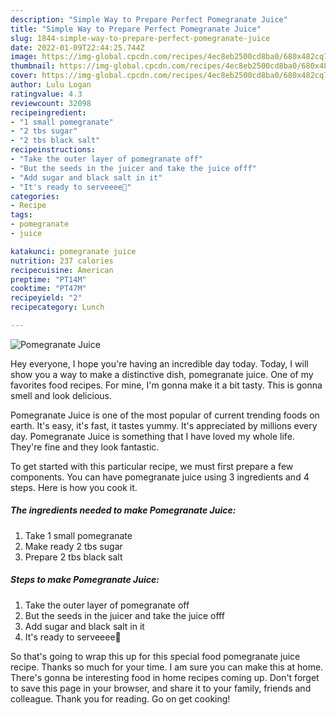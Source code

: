 ```yaml
---
description: "Simple Way to Prepare Perfect Pomegranate Juice"
title: "Simple Way to Prepare Perfect Pomegranate Juice"
slug: 1844-simple-way-to-prepare-perfect-pomegranate-juice
date: 2022-01-09T22:44:25.744Z
image: https://img-global.cpcdn.com/recipes/4ec8eb2500cd8ba0/680x482cq70/pomegranate-juice-recipe-main-photo.jpg
thumbnail: https://img-global.cpcdn.com/recipes/4ec8eb2500cd8ba0/680x482cq70/pomegranate-juice-recipe-main-photo.jpg
cover: https://img-global.cpcdn.com/recipes/4ec8eb2500cd8ba0/680x482cq70/pomegranate-juice-recipe-main-photo.jpg
author: Lulu Logan
ratingvalue: 4.3
reviewcount: 32098
recipeingredient:
- "1 small pomegranate"
- "2 tbs sugar"
- "2 tbs black salt"
recipeinstructions:
- "Take the outer layer of pomegranate off"
- "But the seeds in the juicer and take the juice offf"
- "Add sugar and black salt in it"
- "It's ready to serveeee🍎"
categories:
- Recipe
tags:
- pomegranate
- juice

katakunci: pomegranate juice 
nutrition: 237 calories
recipecuisine: American
preptime: "PT14M"
cooktime: "PT47M"
recipeyield: "2"
recipecategory: Lunch

---
```



![Pomegranate Juice](https://img-global.cpcdn.com/recipes/4ec8eb2500cd8ba0/680x482cq70/pomegranate-juice-recipe-main-photo.jpg)

Hey everyone, I hope you're having an incredible day today. Today, I will show you a way to make a distinctive dish, pomegranate juice. One of my favorites food recipes. For mine, I'm gonna make it a bit tasty. This is gonna smell and look delicious.



Pomegranate Juice is one of the most popular of current trending foods on earth. It's easy, it's fast, it tastes yummy. It's appreciated by millions every day. Pomegranate Juice is something that I have loved my whole life. They're fine and they look fantastic.


To get started with this particular recipe, we must first prepare a few components. You can have pomegranate juice using 3 ingredients and 4 steps. Here is how you cook it.

<!--inarticleads1-->

##### The ingredients needed to make Pomegranate Juice:

1. Take 1 small pomegranate
1. Make ready 2 tbs sugar
1. Prepare 2 tbs black salt




<!--inarticleads2-->

##### Steps to make Pomegranate Juice:

1. Take the outer layer of pomegranate off
1. But the seeds in the juicer and take the juice offf
1. Add sugar and black salt in it
1. It's ready to serveeee🍎




So that's going to wrap this up for this special food pomegranate juice recipe. Thanks so much for your time. I am sure you can make this at home. There's gonna be interesting food in home recipes coming up. Don't forget to save this page in your browser, and share it to your family, friends and colleague. Thank you for reading. Go on get cooking!

